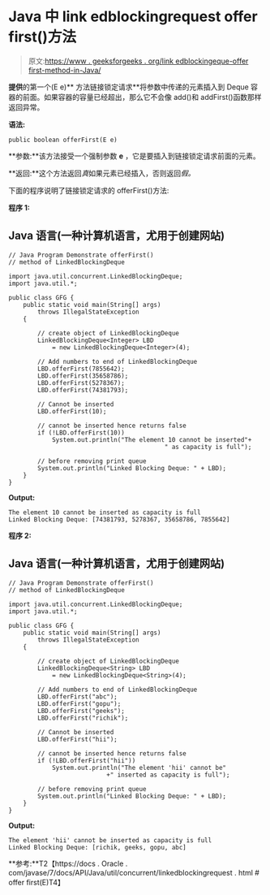 # Java 中 link edblockingrequest offer first()方法

> 原文:[https://www . geeksforgeeks . org/link edblockingeque-offer first-method-in-Java/](https://www.geeksforgeeks.org/linkedblockingdeque-offerfirst-method-in-java/)

**提供**的第一个(E e)** 方法链接锁定请求**将参数中传递的元素插入到 Deque 容器的前面。如果容器的容量已经超出，那么它不会像 add()和 addFirst()函数那样返回异常。

**语法:**

```
public boolean offerFirst(E e)

```

**参数:**该方法接受一个强制参数 **e** ，它是要插入到链接锁定请求前面的元素。

**返回:**这个方法返回*真*如果元素已经插入，否则返回*假。*

下面的程序说明了链接锁定请求的 offerFirst()方法:

**程序 1:**

## Java 语言(一种计算机语言，尤用于创建网站)

```
// Java Program Demonstrate offerFirst()
// method of LinkedBlockingDeque

import java.util.concurrent.LinkedBlockingDeque;
import java.util.*;

public class GFG {
    public static void main(String[] args)
        throws IllegalStateException
    {

        // create object of LinkedBlockingDeque
        LinkedBlockingDeque<Integer> LBD
            = new LinkedBlockingDeque<Integer>(4);

        // Add numbers to end of LinkedBlockingDeque
        LBD.offerFirst(7855642);
        LBD.offerFirst(35658786);
        LBD.offerFirst(5278367);
        LBD.offerFirst(74381793);

        // Cannot be inserted
        LBD.offerFirst(10);

        // cannot be inserted hence returns false
        if (!LBD.offerFirst(10))
            System.out.println("The element 10 cannot be inserted"+
                                           " as capacity is full");

        // before removing print queue
        System.out.println("Linked Blocking Deque: " + LBD);
    }
}
```

**Output:** 

```
The element 10 cannot be inserted as capacity is full
Linked Blocking Deque: [74381793, 5278367, 35658786, 7855642]

```

**程序 2:**

## Java 语言(一种计算机语言，尤用于创建网站)

```
// Java Program Demonstrate offerFirst()
// method of LinkedBlockingDeque

import java.util.concurrent.LinkedBlockingDeque;
import java.util.*;

public class GFG {
    public static void main(String[] args)
        throws IllegalStateException
    {

        // create object of LinkedBlockingDeque
        LinkedBlockingDeque<String> LBD
            = new LinkedBlockingDeque<String>(4);

        // Add numbers to end of LinkedBlockingDeque
        LBD.offerFirst("abc");
        LBD.offerFirst("gopu");
        LBD.offerFirst("geeks");
        LBD.offerFirst("richik");

        // Cannot be inserted
        LBD.offerFirst("hii");

        // cannot be inserted hence returns false
        if (!LBD.offerFirst("hii"))
            System.out.println("The element 'hii' cannot be"
                           +" inserted as capacity is full");

        // before removing print queue
        System.out.println("Linked Blocking Deque: " + LBD);
    }
}
```

**Output:** 

```
The element 'hii' cannot be inserted as capacity is full
Linked Blocking Deque: [richik, geeks, gopu, abc]

```

**参考:**T2【https://docs . Oracle . com/javase/7/docs/API/Java/util/concurrent/linkedblockingrequest . html # offer first(E)T4】